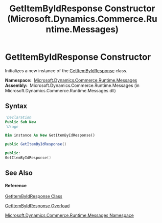 ﻿---
title: GetItemByIdResponse Constructor  (Microsoft.Dynamics.Commerce.Runtime.Messages)
TOCTitle: GetItemByIdResponse Constructor
ms:assetid: M:Microsoft.Dynamics.Commerce.Runtime.Messages.GetItemByIdResponse.#ctor
ms:mtpsurl: https://technet.microsoft.com/en-us/library/microsoft.dynamics.commerce.runtime.messages.getitembyidresponse.getitembyidresponse(v=AX.60)
ms:contentKeyID: 49852396
ms.date: 05/18/2015
mtps_version: v=AX.60
dev_langs:
- vb
- csharp
- c++
---

# GetItemByIdResponse Constructor

Initializes a new instance of the [GetItemByIdResponse](getitembyidresponse-class-microsoft-dynamics-commerce-runtime-messages.md) class.

**Namespace:**  [Microsoft.Dynamics.Commerce.Runtime.Messages](microsoft-dynamics-commerce-runtime-messages-namespace.md)  
**Assembly:**  Microsoft.Dynamics.Commerce.Runtime.Messages (in Microsoft.Dynamics.Commerce.Runtime.Messages.dll)

## Syntax

``` vb
'Declaration
Public Sub New
'Usage

Dim instance As New GetItemByIdResponse()
```

``` csharp
public GetItemByIdResponse()
```

``` c++
public:
GetItemByIdResponse()
```

## See Also

#### Reference

[GetItemByIdResponse Class](getitembyidresponse-class-microsoft-dynamics-commerce-runtime-messages.md)

[GetItemByIdResponse Overload](getitembyidresponse-constructor-microsoft-dynamics-commerce-runtime-messages.md)

[Microsoft.Dynamics.Commerce.Runtime.Messages Namespace](microsoft-dynamics-commerce-runtime-messages-namespace.md)

